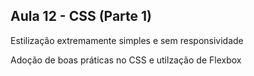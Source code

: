 <h2> Aula 12 - CSS (Parte 1) </h2>

<p>Estilização extremamente simples e sem responsividade</p>
<p>Adoção de boas práticas no CSS e utilzação de Flexbox</p>

